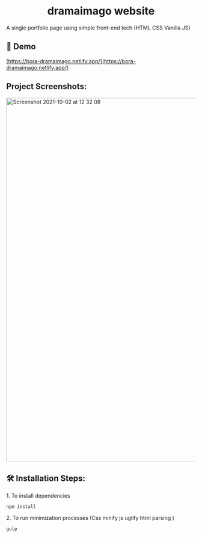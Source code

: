 <h1 align="center">dramaimago website</h1>

<p>A single portfolio page using simple front-end tech (HTML CSS Vanilla JS)</p>

<h2>🚀 Demo</h2>

[https://bora-dramaimago.netlify.app/](https://bora-dramaimago.netlify.app/)

<h2>Project Screenshots:</h2>

<img width="968" alt="Screenshot 2021-10-02 at 12 32 08" src="https://user-images.githubusercontent.com/47864126/135710946-6cf42b5b-6eba-45aa-9f59-fa704f56d140.png">

<h2>🛠️ Installation Steps:</h2>

<p>1. To install dependencies</p>

```
npm install
```

<p>2. To run minimization processes (Css minify js uglify html parsing )</p>

```
gulp
```
